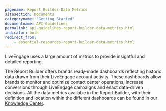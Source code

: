 ```yaml
---
pagename: Report Builder Data Metrics
sitesection: Documents
categoryname: "Getting Started"
documentname: API Guidelines
permalink: api-guidelines-report-builder-data-metrics.html
indicator: both
redirect_from:
    - essential-resources-report-builder-data-metrics.html
---
```


LiveEngage uses a large amount of metrics to provide insightful and detailed reporting.

The Report Builder offers brands ready-made dashboards reflecting historic data drawn from their LiveEngage account activity. These dashboards allow brands to monitor and optimize contact center operations, increase conversions through LiveEngage campaigns and enact data-driven decisions. All the data metrics available in the Report Builder, with their definition and location within the different dashboards can be found in our [Knowledge Center](https://knowledge.liveperson.com/data-reporting-reporting-metrics.html).
